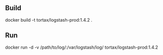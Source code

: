 
## Build
docker build -t tortax/logstash-prod:1.4.2 .

## Run
docker run -d -v /path/to/log/:/var/logstash/log/ tortax/logstash-prod:1.4.2
